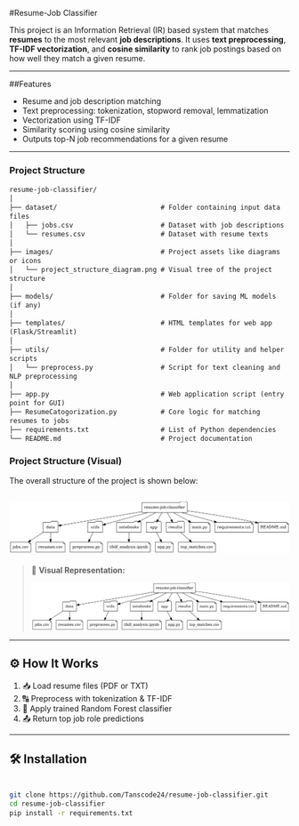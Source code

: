 
#Resume-Job Classifier

This project is an Information Retrieval (IR) based system that matches **resumes** to the most relevant **job descriptions**. It uses **text preprocessing**, **TF-IDF vectorization**, and **cosine similarity** to rank job postings based on how well they match a given resume.

---

##Features

- Resume and job description matching
- Text preprocessing: tokenization, stopword removal, lemmatization
- Vectorization using TF-IDF
- Similarity scoring using cosine similarity
- Outputs top-N job recommendations for a given resume

---

###  Project Structure

```text
resume-job-classifier/
│
├── dataset/                          # Folder containing input data files
│   ├── jobs.csv                      # Dataset with job descriptions
│   └── resumes.csv                   # Dataset with resume texts
│
├── images/                           # Project assets like diagrams or icons
│   └── project_structure_diagram.png # Visual tree of the project structure
│
├── models/                           # Folder for saving ML models (if any)
│
├── templates/                        # HTML templates for web app (Flask/Streamlit)
│
├── utils/                            # Folder for utility and helper scripts
│   └── preprocess.py                 # Script for text cleaning and NLP preprocessing
│
├── app.py                            # Web application script (entry point for GUI)
├── ResumeCatogorization.py           # Core logic for matching resumes to jobs
├── requirements.txt                  # List of Python dependencies
└── README.md                         # Project documentation
```
### Project Structure (Visual)

The overall structure of the project is shown below:

![Project Structure](images/project_structure_diagram.png.png)
---


> 📌 **Visual Representation:**
>
> ![Project Structure](images/project_structure_diagram.png.png)

---

## ⚙️ How It Works

1. 📥 Load resume files (PDF or TXT)
2. 🔠 Preprocess with tokenization & TF-IDF
3. 🌲 Apply trained Random Forest classifier
4. 📤 Return top job role predictions

---

## 🛠️ Installation

```bash

git clone https://github.com/Tanscode24/resume-job-classifier.git
cd resume-job-classifier
pip install -r requirements.txt




